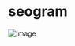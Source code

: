 # seogram
![image](https://user-images.githubusercontent.com/49347299/208832319-6a01ad4b-1733-4391-bebc-c9a58487fa45.png)

